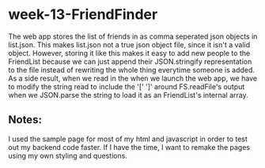 # week-13-FriendFinder

The web app stores the list of friends in as comma seperated json objects in list.json.  This makes list.json not a true json object file, since it isn't a valid object.  However, storing it like this makes it easy to add new people to the FriendList because we can just append their JSON.stringify representation to the file instead of rewriting the whole thing everytime someone is added.  As a side result, when we read in the when we launch the web app, we have to modify the string read to include the '[' ']' around FS.readFile's output when we JSON.parse the string to load it as an FriendList's internal array.

## Notes:

I used the sample page for most of my html and javascript in order to test out my backend code faster.  If I have the time, I want to remake the pages using my own styling and questions.

